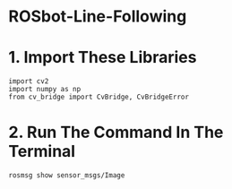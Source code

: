 # ROSbot-Line-Following

# 1. Import These Libraries

```
import cv2
import numpy as np
from cv_bridge import CvBridge, CvBridgeError
```

# 2. Run The Command In The Terminal

```
rosmsg show sensor_msgs/Image
```

